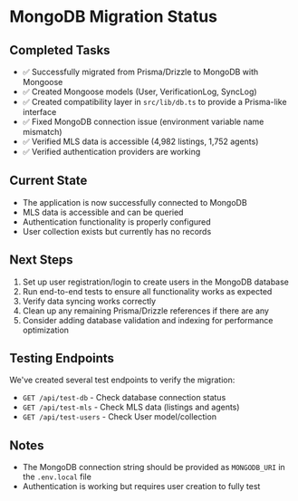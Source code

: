 # MongoDB Migration Status

## Completed Tasks
- ✅ Successfully migrated from Prisma/Drizzle to MongoDB with Mongoose
- ✅ Created Mongoose models (User, VerificationLog, SyncLog)
- ✅ Created compatibility layer in `src/lib/db.ts` to provide a Prisma-like interface
- ✅ Fixed MongoDB connection issue (environment variable name mismatch)
- ✅ Verified MLS data is accessible (4,982 listings, 1,752 agents)
- ✅ Verified authentication providers are working

## Current State
- The application is now successfully connected to MongoDB
- MLS data is accessible and can be queried
- Authentication functionality is properly configured
- User collection exists but currently has no records

## Next Steps
1. Set up user registration/login to create users in the MongoDB database
2. Run end-to-end tests to ensure all functionality works as expected
3. Verify data syncing works correctly
4. Clean up any remaining Prisma/Drizzle references if there are any
5. Consider adding database validation and indexing for performance optimization

## Testing Endpoints
We've created several test endpoints to verify the migration:
- `GET /api/test-db` - Check database connection status
- `GET /api/test-mls` - Check MLS data (listings and agents)
- `GET /api/test-users` - Check User model/collection

## Notes
- The MongoDB connection string should be provided as `MONGODB_URI` in the `.env.local` file
- Authentication is working but requires user creation to fully test 